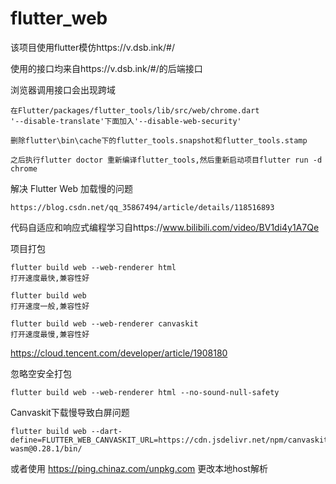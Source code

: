 # flutter_web

该项目使用flutter模仿https://v.dsb.ink/#/

使用的接口均来自https://v.dsb.ink/#/的后端接口

浏览器调用接口会出现跨域
```
在Flutter/packages/flutter_tools/lib/src/web/chrome.dart 
'--disable-translate'下面加入'--disable-web-security'

删除flutter\bin\cache下的flutter_tools.snapshot和flutter_tools.stamp

之后执行flutter doctor 重新编译flutter_tools,然后重新启动项目flutter run -d chrome
```


解决 Flutter Web 加载慢的问题

```
https://blog.csdn.net/qq_35867494/article/details/118516893
```

代码自适应和响应式编程学习自https://www.bilibili.com/video/BV1di4y1A7Qe

项目打包

```
flutter build web --web-renderer html
打开速度最快,兼容性好

flutter build web 
打开速度一般,兼容性好

flutter build web --web-renderer canvaskit
打开速度最慢,兼容性好
```
https://cloud.tencent.com/developer/article/1908180

忽略空安全打包
```
flutter build web --web-renderer html --no-sound-null-safety
```
Canvaskit下载慢导致白屏问题
```
flutter build web --dart-define=FLUTTER_WEB_CANVASKIT_URL=https://cdn.jsdelivr.net/npm/canvaskit-wasm@0.28.1/bin/
```
或者使用
https://ping.chinaz.com/unpkg.com
更改本地host解析
